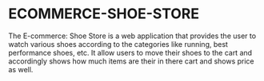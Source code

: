 # ECOMMERCE-SHOE-STORE
The E-commerce: Shoe Store is a web application that provides the user to watch various shoes according to the categories like running, best performance shoes, etc. It allow users to move their shoes to the cart and accordingly shows how much items are their in there cart and shows price as well. 
